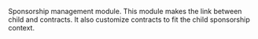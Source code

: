 Sponsorship management module. This module makes the link between child
and contracts. It also customize contracts to fit the child sponsorship
context.
